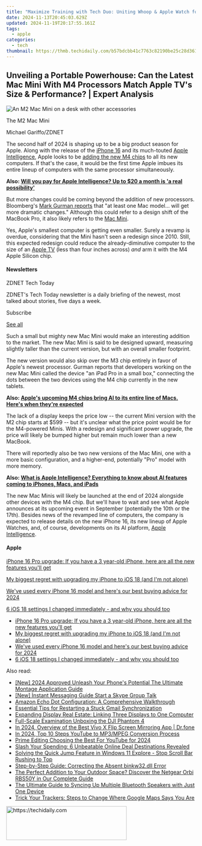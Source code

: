 ```yaml
---
title: "Maximize Training with Tech Duo: Uniting Whoop & Apple Watch for Peak Athlete Performance | Expert Analysis"
date: 2024-11-13T20:45:03.629Z
updated: 2024-11-19T20:17:55.161Z
tags:
  - apple
categories:
  - tech
thumbnail: https://thmb.techidaily.com/b57bdcbb41c7763c82190be25c28d361f666df5033d9cd0a341320bf7b8e56fa.jpg
---
```


## Unveiling a Portable Powerhouse: Can the Latest Mac Mini With M4 Processors Match Apple TV's Size & Performance? | Expert Analysis

![An M2 Mac Mini on a desk with other accessories](https://www.zdnet.com/a/img/resize/861f02b01db9439009ec3f0eaa0119e8a8187016/2023/02/10/7ffee409-d4d5-4408-af39-6784685c87ff/m2-mac-mini-review-hero.jpg?auto=webp&width=1280)

The M2 Mac Mini

Michael Gariffo/ZDNET

The second half of 2024 is shaping up to be a big product season for Apple. Along with the release of the [iPhone 16](https://www.zdnet.com/article/i-upgrade-my-iphone-every-year-but-the-iphone-16-worries-me-heres-why/) and its much-touted [Apple Intelligence](https://www.zdnet.com/article/what-is-apple-intelligence-everything-to-know-about-ai-features-coming-to-iphones-macs-and-ipads/), Apple looks to be [adding the new M4 chips](https://www.zdnet.com/article/apples-upcoming-m4-chips-bring-ai-to-its-entire-line-of-macs-heres-when-theyre-expected/) to all its new computers. If that's the case, it would be the first time Apple imbues its entire lineup of computers with the same processor simultaneously. 

**Also: [Will you pay for Apple Intelligence? Up to $20 a month is 'a real possibility'](https://www.zdnet.com/article/will-you-pay-for-apple-intelligence-up-to-20-a-month-is-a-real-possibility/)**

But more changes could be coming beyond the addition of new processors. Bloomberg's [Mark Gurman reports](https://www.bloomberg.com/news/articles/2024-08-08/mac-mini-m4-apple-plans-to-release-smallest-desktop-computer-yet) that "at least one Mac model... will get more dramatic changes." Although this could refer to a design shift of the MacBook Pro, it also likely refers to the [Mac Mini](https://www.zdnet.com/article/apple-mac-mini-2023-review/).

Yes, Apple's smallest computer is getting even smaller. Surely a revamp is overdue, considering that the Mini hasn't seen a redesign since 2010\. Still, this expected redesign could reduce the already-diminutive computer to the size of an [Apple TV](https://www.zdnet.com/home-and-office/home-entertainment/apple-tv-4k-review-apple-is-finally-selling-more-for-less/) (less than four inches across) _and_ arm it with the M4 Apple Silicon chip. 

#### Newsletters

ZDNET Tech Today

ZDNET's Tech Today newsletter is a daily briefing of the newest, most talked about stories, five days a week.

 Subscribe

[See all](https://www.zdnet.com/newsletters/)

Such a small but mighty new Mac Mini would make an interesting addition to the market. The new Mac Mini is said to be designed upward, measuring slightly taller than the current version, but with an overall smaller footprint. 

The new version would also skip over the M3 chip entirely in favor of Apple's newest processor. Gurman reports that developers working on the new Mac Mini called the device "an iPad Pro in a small box," connecting the dots between the two devices using the M4 chip currently in the new tablets.

**Also: [Apple's upcoming M4 chips bring AI to its entire line of Macs. Here's when they're expected](https://www.zdnet.com/article/apples-upcoming-m4-chips-bring-ai-to-its-entire-line-of-macs-heres-when-theyre-expected/)**

The lack of a display keeps the price low -- the current Mini version with the M2 chip starts at $599 -- but it's unclear what the price point would be for the M4-powered Minis. With a redesign and significant power upgrade, the price will likely be bumped higher but remain much lower than a new MacBook. 

There will reportedly also be two new versions of the Mac Mini, one with a more basic configuration, and a higher-end, potentially "Pro" model with more memory.

**Also: [What is Apple Intelligence? Everything to know about AI features coming to iPhones, Macs, and iPads](https://www.zdnet.com/article/what-is-apple-intelligence-everything-to-know-about-ai-features-coming-to-iphones-macs-and-ipads/)**

The new Mac Minis will likely be launched at the end of 2024 alongside other devices with the M4 chip. But we'll have to wait and see what Apple announces at its upcoming event in September (potentially the 10th or the 17th). Besides news of the revamped line of computers, the company is expected to release details on the new iPhone 16, its new lineup of Apple Watches, and, of course, developments on its AI platform, [Apple Intelligence](https://www.zdnet.com/article/what-is-apple-intelligence-everything-to-know-about-ai-features-coming-to-iphones-macs-and-ipads/). 

#### Apple

[iPhone 16 Pro upgrade: If you have a 3 year-old iPhone, here are all the new features you'll get](https://www.zdnet.com/article/iphone-16-pro-and-pro-max-hands-on/ "iPhone 16 Pro upgrade: If you have a 3 year-old iPhone, here are all the new features you'll get")

[My biggest regret with upgrading my iPhone to iOS 18 (and I'm not alone)](https://www.zdnet.com/article/my-biggest-regret-with-upgrading-my-iphone-to-ios-18-and-im-not-alone/ "My biggest regret with upgrading my iPhone to iOS 18 (and I'm not alone)")

[We've used every iPhone 16 model and here's our best buying advice for 2024](https://www.zdnet.com/article/iphone-16-pro-max-buying-advice-2024/ "We've used every iPhone 16 model and here's our best buying advice for 2024")

[6 iOS 18 settings I changed immediately - and why you should too](https://www.zdnet.com/article/6-ios-18-settings-i-changed-immediately-and-why-you-should-too/ "6 iOS 18 settings I changed immediately - and why you should too")

* [iPhone 16 Pro upgrade: If you have a 3 year-old iPhone, here are all the new features you'll get](https://www.zdnet.com/article/iphone-16-pro-and-pro-max-hands-on/ "iPhone 16 Pro upgrade: If you have a 3 year-old iPhone, here are all the new features you'll get")
* [My biggest regret with upgrading my iPhone to iOS 18 (and I'm not alone)](https://www.zdnet.com/article/my-biggest-regret-with-upgrading-my-iphone-to-ios-18-and-im-not-alone/ "My biggest regret with upgrading my iPhone to iOS 18 (and I'm not alone)")
* [We've used every iPhone 16 model and here's our best buying advice for 2024](https://www.zdnet.com/article/iphone-16-pro-max-buying-advice-2024/ "We've used every iPhone 16 model and here's our best buying advice for 2024")
* [6 iOS 18 settings I changed immediately - and why you should too](https://www.zdnet.com/article/6-ios-18-settings-i-changed-immediately-and-why-you-should-too/ "6 iOS 18 settings I changed immediately - and why you should too")

<ins class="adsbygoogle"
     style="display:block"
     data-ad-format="autorelaxed"
     data-ad-client="ca-pub-7571918770474297"
     data-ad-slot="1223367746"></ins>

<ins class="adsbygoogle"
     style="display:block"
     data-ad-client="ca-pub-7571918770474297"
     data-ad-slot="8358498916"
     data-ad-format="auto"
     data-full-width-responsive="true"></ins>

<span class="atpl-alsoreadstyle">Also read:</span>
<div><ul>
<li><a href="https://fox-hovers.techidaily.com/new-2024-approved-unleash-your-phones-potential-the-ultimate-montage-application-guide/"><u>[New] 2024 Approved Unleash Your Phone's Potential The Ultimate Montage Application Guide</u></a></li>
<li><a href="https://screen-capture.techidaily.com/new-instant-messaging-guide-start-a-skype-group-talk/"><u>[New] Instant Messaging Guide Start a Skype Group Talk</u></a></li>
<li><a href="https://techtrends.techidaily.com/amazon-echo-dot-configuration-a-comprehensive-walkthrough/"><u>Amazon Echo Dot Configuration: A Comprehensive Walkthrough</u></a></li>
<li><a href="https://techtrends.techidaily.com/essential-tips-for-restarting-a-stuck-gmail-synchronization/"><u>Essential Tips for Restarting a Stuck Gmail Synchronization</u></a></li>
<li><a href="https://techtrends.techidaily.com/expanding-display-real-estate-linking-three-displays-to-one-computer/"><u>Expanding Display Real Estate: Linking Three Displays to One Computer</u></a></li>
<li><a href="https://extra-lessons.techidaily.com/full-scale-examination-unboxing-the-dji-phantom-4/"><u>Full-Scale Examination Unboxing the DJI Phantom 4</u></a></li>
<li><a href="https://screen-mirror.techidaily.com/in-2024-overview-of-the-best-vivo-x-flip-screen-mirroring-app-drfone-by-drfone-android/"><u>In 2024, Overview of the Best Vivo X Flip Screen Mirroring App | Dr.fone</u></a></li>
<li><a href="https://fox-friendly.techidaily.com/in-2024-top-10-steps-youtube-to-mp3mpeg-conversion-process/"><u>In 2024, Top 10 Steps YouTube to MP3/MPEG Conversion Process</u></a></li>
<li><a href="https://facebook-record-videos.techidaily.com/prime-editing-choosing-the-best-for-youtube-for-2024/"><u>Prime Editing Choosing the Best For YouTube for 2024</u></a></li>
<li><a href="https://techtrends.techidaily.com/slash-your-spending-6-unbeatable-online-deal-destinations-revealed/"><u>Slash Your Spending: 6 Unbeatable Online Deal Destinations Revealed</u></a></li>
<li><a href="https://common-error.techidaily.com/solving-the-quick-jump-feature-in-windows-11-explore-stop-scroll-bar-rushing-to-top/"><u>Solving the Quick Jump Feature in Windows 11 Explore - Stop Scroll Bar Rushing to Top</u></a></li>
<li><a href="https://techtrends.techidaily.com/step-by-step-guide-correcting-the-absent-binkw32dll-error/"><u>Step-by-Step Guide: Correcting the Absent binkw32.dll Error</u></a></li>
<li><a href="https://buynow-marvelous.techidaily.com/the-perfect-addition-to-your-outdoor-space-discover-the-netgear-orbi-rbs50y-in-our-complete-guide/"><u>The Perfect Addition to Your Outdoor Space? Discover the Netgear Orbi RBS50Y in Our Complete Guide</u></a></li>
<li><a href="https://techtrends.techidaily.com/the-ultimate-guide-to-syncing-up-multiple-bluetooth-speakers-with-just-one-device/"><u>The Ultimate Guide to Syncing Up Multiple Bluetooth Speakers with Just One Device</u></a></li>
<li><a href="https://techtrends.techidaily.com/trick-your-trackers-steps-to-change-where-google-maps-says-you-are/"><u>Trick Your Trackers: Steps to Change Where Google Maps Says You Are</u></a></li>
</ul></div>

<!-- affiliate ads begin -->
<a href="https://25home.pxf.io/c/5597632/2148647/16836" target="_top" id="2148647">
  <img src="//a.impactradius-go.com/display-ad/16836-2148647" border="0" alt="https://techidaily.com" width="320" height="90"/>
</a>
<img height="0" width="0" src="https://25home.pxf.io/i/5597632/2148647/16836" style="position:absolute;visibility:hidden;" border="0" />
<!-- affiliate ads end -->


